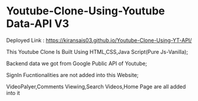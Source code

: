 # Youtube-Clone-Using-Youtube Data-API V3

Deployed Link : https://kiransais03.github.io/Youtube-Clone-Using-YT-API/

This Youtube Clone Is Built Using HTML,CSS,Java Script(Pure Js-Vanilla);

Backend data we got from Google Public API of Youtube;

SignIn Fucntionalities are not added into this Website;

VideoPalyer,Comments Viewing,Search Videos,Home Page are all added into it

<Youtube>
